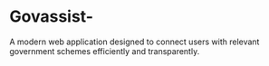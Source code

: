 # Govassist-
A modern web application designed to connect users with relevant government schemes efficiently and transparently.

